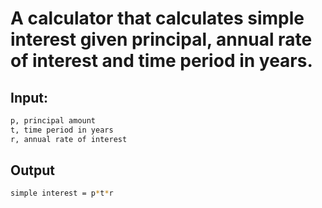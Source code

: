 # A calculator that calculates simple interest given principal, annual rate of interest and time period in years.

## Input:
```bash
p, principal amount
t, time period in years
r, annual rate of interest
```
## Output
```bash
simple interest = p*t*r
```
